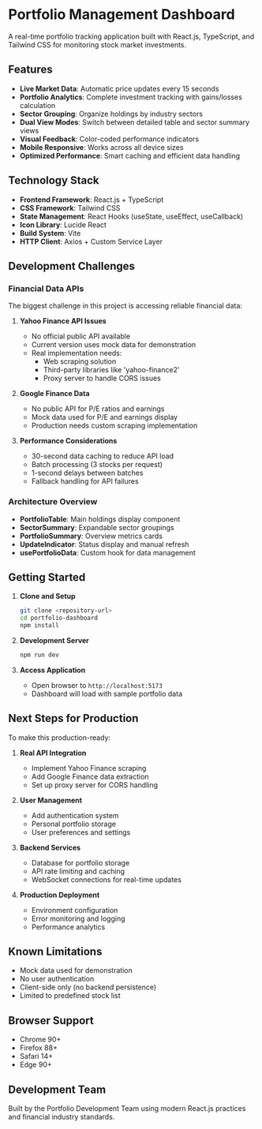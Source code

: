 # Portfolio Management Dashboard

A real-time portfolio tracking application built with React.js, TypeScript, and Tailwind CSS for monitoring stock market investments.

## Features

- **Live Market Data**: Automatic price updates every 15 seconds
- **Portfolio Analytics**: Complete investment tracking with gains/losses calculation
- **Sector Grouping**: Organize holdings by industry sectors
- **Dual View Modes**: Switch between detailed table and sector summary views
- **Visual Feedback**: Color-coded performance indicators
- **Mobile Responsive**: Works across all device sizes
- **Optimized Performance**: Smart caching and efficient data handling

## Technology Stack

- **Frontend Framework**: React.js + TypeScript
- **CSS Framework**: Tailwind CSS
- **State Management**: React Hooks (useState, useEffect, useCallback)
- **Icon Library**: Lucide React
- **Build System**: Vite
- **HTTP Client**: Axios + Custom Service Layer

## Development Challenges

### Financial Data APIs

The biggest challenge in this project is accessing reliable financial data:

1. **Yahoo Finance API Issues**
   - No official public API available
   - Current version uses mock data for demonstration
   - Real implementation needs:
     - Web scraping solution
     - Third-party libraries like 'yahoo-finance2'
     - Proxy server to handle CORS issues

2. **Google Finance Data**
   - No public API for P/E ratios and earnings
   - Mock data used for P/E and earnings display
   - Production needs custom scraping implementation

3. **Performance Considerations**
   - 30-second data caching to reduce API load
   - Batch processing (3 stocks per request)
   - 1-second delays between batches
   - Fallback handling for API failures

### Architecture Overview

- **PortfolioTable**: Main holdings display component
- **SectorSummary**: Expandable sector groupings
- **PortfolioSummary**: Overview metrics cards
- **UpdateIndicator**: Status display and manual refresh
- **usePortfolioData**: Custom hook for data management

## Getting Started

1. **Clone and Setup**
   ```bash
   git clone <repository-url>
   cd portfolio-dashboard
   npm install
   ```

2. **Development Server**
   ```bash
   npm run dev
   ```

3. **Access Application**
   - Open browser to `http://localhost:5173`
   - Dashboard will load with sample portfolio data

## Next Steps for Production

To make this production-ready:

1. **Real API Integration**
   - Implement Yahoo Finance scraping
   - Add Google Finance data extraction
   - Set up proxy server for CORS handling

2. **User Management**
   - Add authentication system
   - Personal portfolio storage
   - User preferences and settings

3. **Backend Services**
   - Database for portfolio storage
   - API rate limiting and caching
   - WebSocket connections for real-time updates

4. **Production Deployment**
   - Environment configuration
   - Error monitoring and logging
   - Performance analytics

## Known Limitations

- Mock data used for demonstration
- No user authentication
- Client-side only (no backend persistence)
- Limited to predefined stock list

## Browser Support

- Chrome 90+
- Firefox 88+
- Safari 14+
- Edge 90+

## Development Team

Built by the Portfolio Development Team using modern React.js practices and financial industry standards.